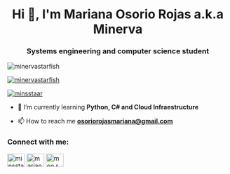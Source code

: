 <h1 align="center">Hi 👋, I'm Mariana Osorio Rojas a.k.a Minerva</h1>
<h3 align="center">Systems engineering and computer science student</h3>

<p align="left"> <img src="https://komarev.com/ghpvc/?username=minervastarfish&label=Profile%20views&color=0e75b6&style=flat" alt="minervastarfish" /> </p>

<p align="left"> <a href="https://github.com/ryo-ma/github-profile-trophy"><img src="https://github-profile-trophy.vercel.app/?username=minervastarfish" alt="minervastarfish" /></a> </p>

<p align="left"> <a href="https://twitter.com/minsstaar" target="blank"><img src="https://img.shields.io/twitter/follow/minsstaar?logo=twitter&style=for-the-badge" alt="minsstaar" /></a> </p>

- 🌱 I’m currently learning **Python, C# and Cloud Infraestructure**

- 📫 How to reach me **osoriorojasmariana@gmail.com**

<h3 align="left">Connect with me:</h3>
<p align="left">
<a href="https://twitter.com/minsstaar" target="blank"><img align="center" src="https://raw.githubusercontent.com/rahuldkjain/github-profile-readme-generator/master/src/images/icons/Social/twitter.svg" alt="minsstaar" height="30" width="40" /></a>
<a href="https://linkedin.com/in/marianaosoriorojas" target="blank"><img align="center" src="https://raw.githubusercontent.com/rahuldkjain/github-profile-readme-generator/master/src/images/icons/Social/linked-in-alt.svg" alt="marianaosoriorojas" height="30" width="40" /></a>
<a href="https://instagram.com/moo.r.aa" target="blank"><img align="center" src="https://raw.githubusercontent.com/rahuldkjain/github-profile-readme-generator/master/src/images/icons/Social/instagram.svg" alt="moo.r.aa" height="30" width="40" /></a>
</p>


